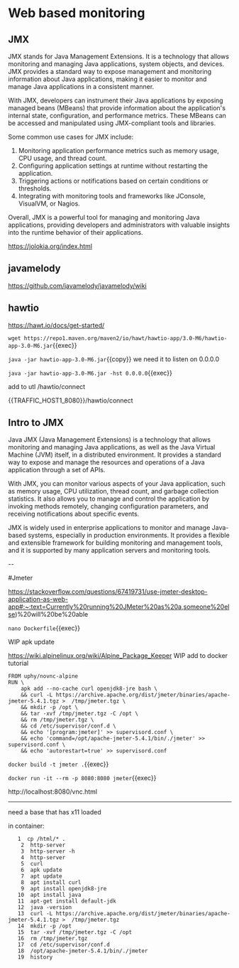 # Web based monitoring

## JMX

JMX stands for Java Management Extensions. It is a technology that allows monitoring and managing Java applications, system objects, and devices. JMX provides a standard way to expose management and monitoring information about Java applications, making it easier to monitor and manage Java applications in a consistent manner.

With JMX, developers can instrument their Java applications by exposing managed beans (MBeans) that provide information about the application's internal state, configuration, and performance metrics. These MBeans can be accessed and manipulated using JMX-compliant tools and libraries.

Some common use cases for JMX include:

1. Monitoring application performance metrics such as memory usage, CPU usage, and thread count.
2. Configuring application settings at runtime without restarting the application.
3. Triggering actions or notifications based on certain conditions or thresholds.
4. Integrating with monitoring tools and frameworks like JConsole, VisualVM, or Nagios.

Overall, JMX is a powerful tool for managing and monitoring Java applications, providing developers and administrators with valuable insights into the runtime behavior of their applications.

https://jolokia.org/index.html

## javamelody



https://github.com/javamelody/javamelody/wiki





## hawtio



https://hawt.io/docs/get-started/



`wget https://repo1.maven.org/maven2/io/hawt/hawtio-app/3.0-M6/hawtio-app-3.0-M6.jar`{{exec}}


`java -jar hawtio-app-3.0-M6.jar`{{copy}} we need it to listen on 0.0.0.0


`java -jar hawtio-app-3.0-M6.jar -hst 0.0.0.0`{{exec}}

add to utl /hawtio/connect

{{TRAFFIC_HOST1_8080}}/hawtio/connect

## Intro to JMX

 Java JMX (Java Management Extensions) is a technology that allows monitoring and managing Java applications, as well as the Java Virtual Machine (JVM) itself, in a distributed environment. It provides a standard way to expose and manage the resources and operations of a Java application through a set of APIs.

With JMX, you can monitor various aspects of your Java application, such as memory usage, CPU utilization, thread count, and garbage collection statistics. It also allows you to manage and control the application by invoking methods remotely, changing configuration parameters, and receiving notifications about specific events.

JMX is widely used in enterprise applications to monitor and manage Java-based systems, especially in production environments. It provides a flexible and extensible framework for building monitoring and management tools, and it is supported by many application servers and monitoring tools.


--

#Jmeter

https://stackoverflow.com/questions/67419731/use-jmeter-desktop-application-as-web-app#:~:text=Currently%20running%20JMeter%20as%20a,someone%20else)%20will%20be%20able

`nano Dockerfile`{{exec}}

WIP apk update

https://wiki.alpinelinux.org/wiki/Alpine_Package_Keeper  WIP add to docker tutorial

```
FROM uphy/novnc-alpine
RUN \
    apk add --no-cache curl openjdk8-jre bash \
    && curl -L https://archive.apache.org/dist/jmeter/binaries/apache-jmeter-5.4.1.tgz >  /tmp/jmeter.tgz \
    && mkdir -p /opt \
    && tar -xvf /tmp/jmeter.tgz -C /opt \
    && rm /tmp/jmeter.tgz \
    && cd /etc/supervisor/conf.d \
    && echo '[program:jmeter]' >> supervisord.conf \
    && echo 'command=/opt/apache-jmeter-5.4.1/bin/./jmeter' >> supervisord.conf \
    && echo 'autorestart=true' >> supervisord.conf
```
`docker build -t jmeter .`{{exec}}

`docker run -it --rm -p 8080:8080 jmeter`{{exec}}

http://localhost:8080/vnc.html

---


need a base that has x11 loaded


in container:
```
   1  cp /html/* .
    2  http-server
    3  http-server -h
    4  http-server
    5  curl
    6  apk update
    7  apt update
    8  apt install curl
    9  apt install openjdk8-jre
   10  apt install java
   11  apt-get install default-jdk
   12  java -version
   13  curl -L https://archive.apache.org/dist/jmeter/binaries/apache-jmeter-5.4.1.tgz >  /tmp/jmeter.tgz
   14  mkdir -p /opt
   15  tar -xvf /tmp/jmeter.tgz -C /opt
   16  rm /tmp/jmeter.tgz
   17  cd /etc/supervisor/conf.d
   18  /opt/apache-jmeter-5.4.1/bin/./jmeter
   19  history
   ```
